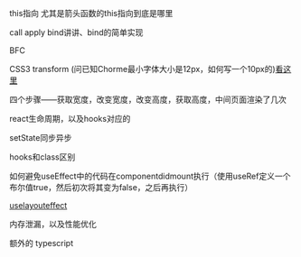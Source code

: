 this指向 尤其是箭头函数的this指向到底是哪里

call apply bind讲讲、bind的简单实现

BFC

CSS3 transform (问已知Chorme最小字体大小是12px，如何写一个10px的)[看这里](https://developer.mozilla.org/zh-CN/docs/Web/CSS/transform)

四个步骤——获取宽度，改变宽度，改变高度，获取高度，中间页面渲染了几次

react生命周期，以及hooks对应的

setState同步异步

hooks和class区别

如何避免useEffect中的代码在componentdidmount执行（使用useRef定义一个布尔值true，然后初次将其变为false，之后再执行）

[uselayouteffect](https://zh-hans.reactjs.org/docs/hooks-reference.html#uselayouteffect)

内存泄漏，以及性能优化

额外的
typescript
